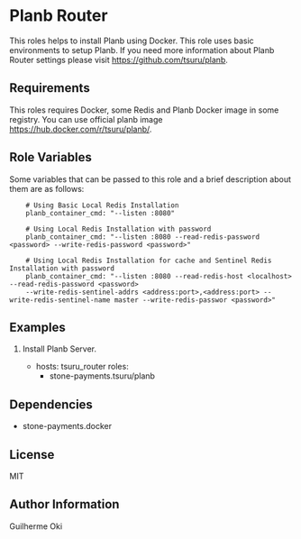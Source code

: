 Planb Router
============

This roles helps to install Planb using Docker. This role uses basic
environments to setup Planb.  If you need more information about Planb Router
settings please visit https://github.com/tsuru/planb.


Requirements
------------

This roles requires Docker, some Redis and Planb Docker image in some registry.
You can use official planb image https://hub.docker.com/r/tsuru/planb/.


Role Variables
--------------

Some variables that can be passed to this role and a brief description about
them are as follows:

        # Using Basic Local Redis Installation
        planb_container_cmd: "--listen :8080"

        # Using Local Redis Installation with password
        planb_container_cmd: "--listen :8080 --read-redis-password <password> --write-redis-password <password>"

        # Using Local Redis Installation for cache and Sentinel Redis Installation with password
        planb_container_cmd: "--listen :8080 --read-redis-host <localhost> --read-redis-password <password>
        --write-redis-sentinel-addrs <address:port>,<address:port> --write-redis-sentinel-name master --write-redis-passwor <password>"


Examples
--------

1) Install Planb Server.

      - hosts: tsuru_router
        roles:
        - stone-payments.tsuru/planb


Dependencies
------------

  - stone-payments.docker

License
-------

MIT

Author Information
------------------

Guilherme Oki
